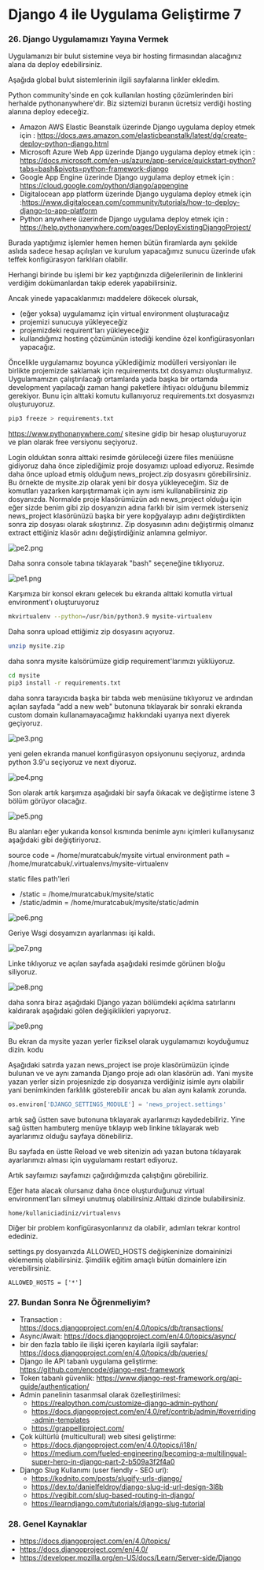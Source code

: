 # Django 4 ile Uygulama Geliştirme 7
### 26. Django Uygulamamızı Yayına Vermek

Uygulamanızı bir bulut sistemine veya bir hosting firmasından alacağınız alana da deploy edebilirsiniz. 

Aşağıda global bulut sistemlerinin ilgili sayfalarına linkler ekledim. 

Python community'sinde en çok kullanılan hosting çözümlerinden biri herhalde pythonanywhere'dir. Biz siztemizi buranın ücretsiz verdiği hosting alanına deploy edeceğiz. 

- Amazon AWS Elastic Beanstalk üzerinde Django uygulama deploy etmek için : https://docs.aws.amazon.com/elasticbeanstalk/latest/dg/create-deploy-python-django.html
- Microsoft Azure Web App üzerinde Django uygulama deploy etmek için : https://docs.microsoft.com/en-us/azure/app-service/quickstart-python?tabs=bash&pivots=python-framework-django
- Google App Engine üzerinde Django uygulama deploy etmek için : https://cloud.google.com/python/django/appengine
- Digitalocean app platform üzerinde Django uygulama deploy etmek için :https://www.digitalocean.com/community/tutorials/how-to-deploy-django-to-app-platform
- Python anywhere üzerinde Django uygulama deploy etmek için : https://help.pythonanywhere.com/pages/DeployExistingDjangoProject/

Burada yaptığımız işlemler hemen hemen bütün firamlarda aynı şekilde aslıda sadece hesap açılışları ve kurulum yapacağımız sunucu üzerinde ufak teffek konfigürasyon farklıları olabilir. 

Herhangi birinde bu işlemi bir kez yaptığınızda diğelerilerinin de linklerini verdiğim dokümanlardan takip ederek yapabilirsiniz.

Ancak yinede yapacaklarımızı maddelere dökecek olursak,

- (eğer yoksa) uygulamamız için virtual environment oluşturacağız
- projemizi sunucuya yükleyeceğiz
- projemizdeki requirent'ları yükleyeceğiz
- kullandığımız hosting çözümünün istediği kendine özel konfigürasyonları yapacağız.



Öncelikle uygulamamız boyunca yüklediğimiz modülleri versiyonları ile birlikte projemizde saklamak için requirements.txt dosyamızı oluşturmalıyız. Uygulamamızın çalıştırılacağı ortamlarda yada başka bir ortamda development yapılacağı zaman hangi paketlere ihtiyacı olduğunu bilemmiz gerekiyor. Bunu için alttaki komutu kullanıyoruz requirements.txt dosyasmızı oluşturuyoruz.

```bash
pip3 freeze > requirements.txt 
```

https://www.pythonanywhere.com/ sitesine gidip bir hesap oluşturuyoruz ve plan olarak free versiyonu seçiyoruz.

Login olduktan sonra alttaki resimde görüleceği üzere files menüüsne gidiyoruz daha önce ziplediğimiz proje dosyamızı upload ediyoruz. Resimde daha önce upload etmiş olduğum news_project.zip dosyasını görebilirsiniz. Bu örnekte de mysite.zip olarak yeni bir dosya yükleyeceğim. Siz de komutları yazarken karşıştırmamak için aynı ismi kullanabilirsiniz zip dosyanızda. Normalde proje klasörümüzün adı news_project olduğu için eğer sizde benim gibi zip dosyanızın adına farklı bir isim vermek isterseniz news_project klasörünüzü başka bir yere kopğyalayıp adını değiştirdikten sonra zip dosyası olarak sıkıştırınız. Zip dosyasının adını değiştirmiş olmanız extract ettiğiniz klasör adını değiştirdiğiniz anlamına gelmiyor.

![pe2.png](files/pe2.png)

Daha sonra console tabına tıklayarak "bash" seçeneğine tıklıyoruz.

![pe1.png](files/pe1.png)

Karşımıza bir konsol ekranı gelecek bu ekranda alttaki komutla virtual environment'ı oluşturuyoruz

```bash
mkvirtualenv --python=/usr/bin/python3.9 mysite-virtualenv
```

Daha sonra upload ettiğimiz zip dosyasını açıyoruz.

```bash
unzip mysite.zip
```
daha sonra mysite kalsörümüze gidip requirement'larımızı yüklüyoruz.

```bash
cd mysite
pip3 install -r requirements.txt
```
daha sonra tarayıcıda başka bir tabda web menüsüne tıklıyoruz ve ardından açılan sayfada "add a new web" butonuna tıklayarak bir sonraki ekranda custom domain kullanamayacağımız hakkındaki uyarıya next diyerek geçiyoruz.

![pe3.png](files/pe3.png)

yeni gelen ekranda manuel konfigürasyon opsiyonunu seçiyoruz, ardında python 3.9'u seçiyoruz ve next diyoruz.

![pe4.png](files/pe4.png)

Son olarak artık karşımıza aşağıdaki bir sayfa öıkacak ve değiştirme istene 3 bölüm görüyor olacağız.

![pe5.png](files/pe5.png)

Bu alanları eğer yukarıda konsol kısmında benimle aynı içimleri kullanıysanız aşağıdaki gibi değiştiriyoruz.

source code = /home/muratcabuk/mysite
virtual environment path = /home/muratcabuk/.virtualenvs/mysite-virtualenv

static files path'leri
- /static = /home/muratcabuk/mysite/static
- /static/admin = /home/muratcabuk/mysite/static/admin

![pe6.png](files/pe6.png)

Geriye Wsgi dosyamızın ayarlanması işi kaldı.

![pe7.png](files/pe7.png)

Linke tıklıyoruz ve açılan sayfada aşağıdaki resimde görünen bloğu siliyoruz.

![pe8.png](files/pe8.png)

daha sonra biraz aşağıdaki Django yazan bölümdeki açıklma satırlarını kaldırarak aşağıdaki gölen değişiklikleri yapıyoruz.

![pe9.png](files/pe9.png)

Bu ekran da mysite yazan yerler fiziksel olarak uygulamamızı koyduğumuz dizin. kodu

Aşağıdaki satırda yazan news_project ise proje klasörümüzün içinde bulunan ve ve aynı zamanda Django proje adı olan klasörün adı. Yani mysite yazan yerler sizin projesnizde zip dosyanıza verdiğiniz isimle aynı olabilir yani benimkinden farklılık gösterebilir ancak bu alan aynı kalamk zorunda.

```python
os.environ['DJANGO_SETTINGS_MODULE'] = 'news_project.settings'
```

artık sağ üstten save butonuna tıklayarak ayarlarımızı kaydedebiliriz. Yine sağ üstten hambuterg menüye tıklayıp web linkine tıklayarak web ayarlarımız olduğu sayfaya dönebiliriz.

Bu sayfada en üstte Reload ve web sitenizin adı yazan butona tıklayarak ayarlarımızı alması için uygulamamı restart ediyoruz.

Artık sayfaımızı sayfamızı çağırdığımızda çalıştığını görebiliriz.

Eğer hata alacak olursanız daha önce oluşturduğunuz virtual environment'ları silmeyi unutmuş olabilirsiniz.Alttaki dizinde bulabilirsiniz.

```
home/kullaniciadiniz/virtualenvs
```

Diğer bir problem konfigürasyonlarınız da olabilir, adımları tekrar kontrol edediniz.


settings.py dosyaınızda ALLOWED_HOSTS değişkeninize domaininizi eklememiş olabilirsiniz. Şimdilik eğitim amaçlı bütün domainlere izin verebilirsiniz.

```
ALLOWED_HOSTS = ['*']
```

### 27. Bundan Sonra Ne Öğrenmeliyim?
- Transaction : https://docs.djangoproject.com/en/4.0/topics/db/transactions/
- Async/Await: https://docs.djangoproject.com/en/4.0/topics/async/
- bir den fazla tablo ile ilişki içeren kayılarla ilgili sayfalar: https://docs.djangoproject.com/en/4.0/topics/db/queries/
- Django ile API tabanlı uygulama geliştirme: https://github.com/encode/django-rest-framework
- Token tabanlı güvenlik: https://www.django-rest-framework.org/api-guide/authentication/
- Admin panelinin tasarımsal olarak özelleştirilmesi: 
  - https://realpython.com/customize-django-admin-python/
  - https://docs.djangoproject.com/en/4.0/ref/contrib/admin/#overriding-admin-templates
  - https://grappelliproject.com/
- Çok kültürlü (multicultural) web sitesi geliştirme:
  - https://docs.djangoproject.com/en/4.0/topics/i18n/
  - https://medium.com/fueled-engineering/becoming-a-multilingual-super-hero-in-django-part-2-b509a3f2f4a0
- Django Slug Kullanımı (user fiendly - SEO url): 
  - https://kodnito.com/posts/slugify-urls-django/
  - https://dev.to/danielfeldroy/django-slug-id-url-design-3l8b
  - https://vegibit.com/slug-based-routing-in-django/
  - https://learndjango.com/tutorials/django-slug-tutorial 


### 28. Genel Kaynaklar
- https://docs.djangoproject.com/en/4.0/topics/
- https://docs.djangoproject.com/en/4.0/
- https://developer.mozilla.org/en-US/docs/Learn/Server-side/Django